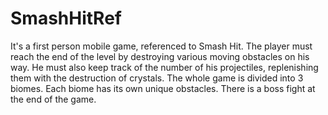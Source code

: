 # SmashHitRef

It's a first person mobile game, referenced to Smash Hit. The player must reach the end of the level by destroying various moving obstacles on his way. 
He must also keep track of the number of his projectiles, replenishing them with the destruction of crystals. 
The whole game is divided into 3 biomes. Each biome has its own unique obstacles. There is a boss fight at the end of the game.
